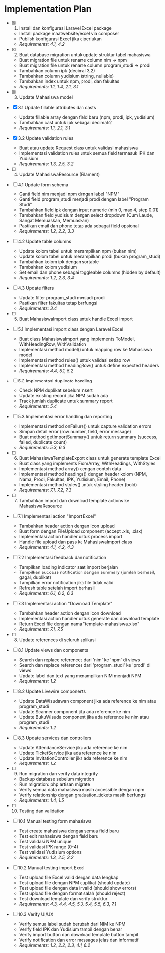 # Implementation Plan

- [x] 1. Install dan konfigurasi Laravel Excel package
  - Install package maatwebsite/excel via composer
  - Publish konfigurasi Excel jika diperlukan
  - _Requirements: 4.1, 4.2_

- [x] 2. Buat database migration untuk update struktur tabel mahasiswa
  - Buat migration file untuk rename column nim → npm
  - Buat migration file untuk rename column program_studi → prodi
  - Tambahkan column ipk (decimal 3,2)
  - Tambahkan column yudisium (string, nullable)
  - Tambahkan index untuk npm, prodi, dan fakultas
  - _Requirements: 1.1, 1.4, 2.1, 3.1_

- [x] 3. Update Mahasiswa model
- [x] 3.1 Update fillable attributes dan casts
  - Update fillable array dengan field baru (npm, prodi, ipk, yudisium)
  - Tambahkan cast untuk ipk sebagai decimal:2
  - _Requirements: 1.1, 2.1, 3.1_

- [x] 3.2 Update validation rules
  - Buat atau update Request class untuk validasi mahasiswa
  - Implementasi validation rules untuk semua field termasuk IPK dan Yudisium
  - _Requirements: 1.3, 2.5, 3.2_

- [ ] 4. Update MahasiswaResource (Filament)
- [ ] 4.1 Update form schema
  - Ganti field nim menjadi npm dengan label "NPM"
  - Ganti field program_studi menjadi prodi dengan label "Program Studi"
  - Tambahkan field ipk dengan input numeric (min 0, max 4, step 0.01)
  - Tambahkan field yudisium dengan select dropdown (Cum Laude, Sangat Memuaskan, Memuaskan)
  - Pastikan email dan phone tetap ada sebagai field opsional
  - _Requirements: 1.2, 2.2, 3.3_

- [ ] 4.2 Update table columns
  - Update kolom tabel untuk menampilkan npm (bukan nim)
  - Update kolom tabel untuk menampilkan prodi (bukan program_studi)
  - Tambahkan kolom ipk dengan sortable
  - Tambahkan kolom yudisium
  - Set email dan phone sebagai toggleable columns (hidden by default)
  - _Requirements: 1.2, 2.3, 3.4_

- [ ] 4.3 Update filters
  - Update filter program_studi menjadi prodi
  - Pastikan filter fakultas tetap berfungsi
  - _Requirements: 3.4_

- [ ] 5. Buat MahasiswaImport class untuk handle Excel import
- [ ] 5.1 Implementasi import class dengan Laravel Excel
  - Buat class MahasiswaImport yang implements ToModel, WithHeadingRow, WithValidation
  - Implementasi method model() untuk mapping row ke Mahasiswa model
  - Implementasi method rules() untuk validasi setiap row
  - Implementasi method headingRow() untuk define expected headers
  - _Requirements: 4.4, 5.1, 5.2_

- [ ] 5.2 Implementasi duplicate handling
  - Check NPM duplikat sebelum insert
  - Update existing record jika NPM sudah ada
  - Track jumlah duplicate untuk summary report
  - _Requirements: 5.4_

- [ ] 5.3 Implementasi error handling dan reporting
  - Implementasi method onFailure() untuk capture validation errors
  - Simpan detail error (row number, field, error message)
  - Buat method getImportSummary() untuk return summary (success, failed, duplicate count)
  - _Requirements: 5.3, 6.3_

- [ ] 6. Buat MahasiswaTemplateExport class untuk generate template Excel
  - Buat class yang implements FromArray, WithHeadings, WithStyles
  - Implementasi method array() dengan contoh data
  - Implementasi method headings() dengan header kolom (NPM, Nama, Prodi, Fakultas, IPK, Yudisium, Email, Phone)
  - Implementasi method styles() untuk styling header (bold)
  - _Requirements: 7.1, 7.2, 7.3_

- [ ] 7. Tambahkan import dan download template actions ke MahasiswaResource
- [ ] 7.1 Implementasi action "Import Excel"
  - Tambahkan header action dengan icon upload
  - Buat form dengan FileUpload component (accept .xls, .xlsx)
  - Implementasi action handler untuk process import
  - Handle file upload dan pass ke MahasiswaImport class
  - _Requirements: 4.1, 4.2, 4.3_

- [ ] 7.2 Implementasi feedback dan notification
  - Tampilkan loading indicator saat import berjalan
  - Tampilkan success notification dengan summary (jumlah berhasil, gagal, duplikat)
  - Tampilkan error notification jika file tidak valid
  - Refresh table setelah import berhasil
  - _Requirements: 6.1, 6.2, 6.3_

- [ ] 7.3 Implementasi action "Download Template"
  - Tambahkan header action dengan icon download
  - Implementasi action handler untuk generate dan download template
  - Return Excel file dengan nama "template-mahasiswa.xlsx"
  - _Requirements: 7.1, 7.5_

- [ ] 8. Update references di seluruh aplikasi
- [ ] 8.1 Update views dan components
  - Search dan replace references dari 'nim' ke 'npm' di views
  - Search dan replace references dari 'program_studi' ke 'prodi' di views
  - Update label dan text yang menampilkan NIM menjadi NPM
  - _Requirements: 1.2_

- [ ] 8.2 Update Livewire components
  - Update DataWisudawan component jika ada reference ke nim atau program_studi
  - Update Scanner component jika ada reference ke nim
  - Update BukuWisuda component jika ada reference ke nim atau program_studi
  - _Requirements: 1.2_

- [ ] 8.3 Update services dan controllers
  - Update AttendanceService jika ada reference ke nim
  - Update TicketService jika ada reference ke nim
  - Update InvitationController jika ada reference ke nim
  - _Requirements: 1.2_

- [ ] 9. Run migration dan verify data integrity
  - Backup database sebelum migration
  - Run migration: php artisan migrate
  - Verify semua data mahasiswa masih accessible dengan npm
  - Verify relationship dengan graduation_tickets masih berfungsi
  - _Requirements: 1.4, 1.5_

- [ ] 10. Testing dan validation
- [ ] 10.1 Manual testing form mahasiswa
  - Test create mahasiswa dengan semua field baru
  - Test edit mahasiswa dengan field baru
  - Test validasi NPM unique
  - Test validasi IPK range (0-4)
  - Test validasi Yudisium options
  - _Requirements: 1.3, 2.5, 3.2_

- [ ] 10.2 Manual testing import Excel
  - Test upload file Excel valid dengan data lengkap
  - Test upload file dengan NPM duplikat (should update)
  - Test upload file dengan data invalid (should show errors)
  - Test upload file dengan format salah (should reject)
  - Test download template dan verify struktur
  - _Requirements: 4.3, 4.4, 4.5, 5.3, 5.4, 5.5, 6.3, 7.1_

- [ ] 10.3 Verify UI/UX
  - Verify semua label sudah berubah dari NIM ke NPM
  - Verify field IPK dan Yudisium tampil dengan benar
  - Verify import button dan download template button tampil
  - Verify notification dan error messages jelas dan informatif
  - _Requirements: 1.2, 2.2, 2.3, 4.1, 6.2_
